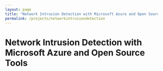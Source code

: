 ```yaml
---
layout: page
title: "Network Intrusion Detection with Microsoft Azure and Open Source Tools"
permalink: /projects/networkintrusiondetection
---
```

# Network Intrusion Detection with Microsoft Azure and Open Source Tools

